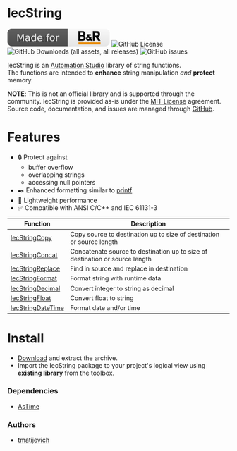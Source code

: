 # IecString

[![Made for B&R](https://raw.githubusercontent.com/hilch/BandR-badges/dfd5e264d7d2dd369fd37449605673f779db437d/Made-For-BrAutomation.svg)](https://www.br-automation.com)
![GitHub License](https://img.shields.io/github/license/tmatijevich/IecString)
![GitHub Downloads (all assets, all releases)](https://img.shields.io/github/downloads/tmatijevich/IecString/total)
![GitHub issues](https://img.shields.io/github/issues-raw/tmatijevich/IecString)

IecString is an [Automation Studio](https://www.br-automation.com/en-us/products/software/automation-software/automation-studio/) library of string functions.  
The functions are intended to **enhance** string manipulation *and* **protect** memory.

**NOTE**: This is not an official library and is supported through the community.  IecString is provided as-is under the [MIT License](https://mit-license.org/) agreement.  Source code, documentation, and issues are managed through [GitHub](https://github.com/tmatijevich/IecString).

# Features

* :lock: Protect against
    * buffer overflow
    * overlapping strings
    * accessing null pointers
* :black_nib: Enhanced formatting similar to [printf](https://cplusplus.com/reference/cstdio/printf/)
* :rocket: Lightweight performance
* :white_check_mark: Compatible with ANSI C/C++ and IEC 61131-3


Function | Description
---|---
[IecStringCopy](https://github.com/tmatijevich/IecString/blob/main/IecString.fun#L2) | Copy source to destination up to size of destination or source length
[IecStringConcat](https://github.com/tmatijevich/IecString/blob/main/IecString.fun#L10) | Concatenate source to destination up to size of destination or source length
[IecStringReplace](https://github.com/tmatijevich/IecString/blob/main/IecString.fun#L18) | Find in source and replace in destination
[IecStringFormat](https://github.com/tmatijevich/IecString/blob/main/IecString.fun#L28) | Format string with runtime data
[IecStringDecimal](https://github.com/tmatijevich/IecString/blob/main/IecString.fun#L37) | Convert integer to string as decimal
[IecStringFloat](https://github.com/tmatijevich/IecString/blob/main/IecString.fun#L47) | Convert float to string
[IecStringDateTime](https://github.com/tmatijevich/IecString/blob/main/IecString.fun#L58) | Format date and/or time

# Install

- [Download](https://github.com/tmatijevich/IecString/releases/latest/download/IecString.zip) and extract the archive.
- Import the IecString package to your project's logical view using **existing library** from the toolbox.


### Dependencies

- [AsTime](https://help.br-automation.com/#/en/4/libraries%2Fastime%2Fastime.html)

### Authors

- [tmatijevich](https://github.com/tmatijevich)
